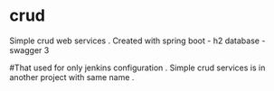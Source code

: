 # crud
Simple crud web services . 
Created with spring boot - h2 database - swagger 3

#That used for only jenkins configuration . Simple crud services is in another project with same name .
